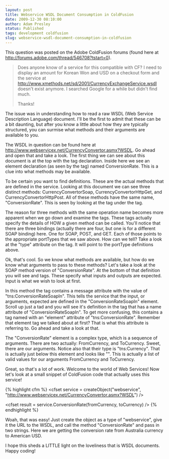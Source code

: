 ```yaml
---
layout: post
title: Webservice WSDL Document Consumption in ColdFusion
date: 2009-12-30 08:10:00
author: Adam Presley
status: Published
tags: development coldfusion
slug: webservice-wsdl-document-consumption-in-coldfusion
---
```


This question was posted on the Adobe ColdFusion forums (found here at
<http://forums.adobe.com/thread/546708?tstart=0>).

> Does anyone know of a service for this compatible with CF? I need to
> display an amount for Korean Won and USD on a checkout form and the
> service at
> http://www.xmethods.net/sd/2001/CurrencyExchangeService.wsdl doesn't
> exist anymore. I searched Google for a while but didn't find much.
>
> Thanks!

The issue was in understanding how to read a raw WSDL (Web Service
Description Language) document. I'll be the first to admit that these
can be a bit daunting, but after you know a little about how they are
typically structured, you can surmise what methods and their arguments
are available to you.

The WSDL in question can be found here at
<http://www.webservicex.net/CurrencyConvertor.asmx?WSDL>. Go ahead and
open that and take a look. The first thing we can see about this
document is at the top with the tag declaration. Inside here we see an
element declaration (as seen by the tag) named ConversionRate. This is a
clue into what methods may be available.

To be certain you want to find definitions. These are the actual methods
that are defined in the service. Looking at this document we can see
three distinct methods: CurrencyConvertorSoap, CurrencyConvertorHttpGet,
and CurrencyConvertorHttpPost. All of these methods have the same name,
"ConversionRate". This is seen by looking at the tag under the tag.

The reason for three methods with the same operation name becomes more
apparent when we go down and examine the tags. These tags actually
specify the details of HOW a given method can be called. You'll notice
that there are three bindings (actually there are four, but one is for a
different SOAP binding) here. One for SOAP, POST, and GET. Each of those
points to the appropriate portTypes that we saw above. How can we tell?
Take a look at the "type" attribute on the tag. It will point to the
portType definitions above.

Ok, that's cool. So we know what methods are available, but how do we
know what arguments to pass to these methods? Let's take a look at the
SOAP method version of "ConversionRate". At the bottom of that
definition you will see and tags. These specify what inputs and outputs
are expected. Input is what we wish to look at first.

In this method the tag contains a message attribute with the value of
"tns:ConversionRateSoapIn". This tells the service that the input, or
arguments, expected are defined in the "ConversionRateSoapIn" element.
Scroll up just a tad and you will see it's definition in the tag that
has a name attribute of "ConversionRateSoapIn". To get more confusing,
this contains a tag named with an "element" attribute of
"tns:ConversionRate". Remember that element tag we talked about at
first? That is what this attribute is referring to. Go ahead and take a
look at that.

The "ConversionRate" element is a complex type, which is a sequence of
arguments. There are two actually: FromCurrency, and ToCurrency. Sweet,
there are our arguments. Notice also that their type is "tns:Currency".
That is actually just below this element and looks like "". This is
actually a list of valid values for our arguments FromCurrency and
ToCurrency.

Great, so that's a lot of work. Welcome to the world of Web Services!
Now let's look at a small snippet of ColdFusion code that actually uses
this service!

{% highlight cfm %}
<cfset service = createObject("webservice", "http://www.webservicex.net/CurrencyConvertor.asmx?WSDL") />

<cfset fromCurrency = "AUD" />
<cfset toCurrency = "USD" />

<cfset result = service.ConversionRate(fromCurrency, toCurrency) />
<cfdump var="#result#" />
{% endhighlight %}

Woah, that was easy! Just create the object as a type of "webservice",
give it the URL to the WSDL, and call the method "ConversionRate" and
pass in two strings. Here we are getting the conversion rate from
Australia currency to American USD.

I hope this sheds a LITTLE light on the loveliness that is WSDL
documents. Happy coding!
